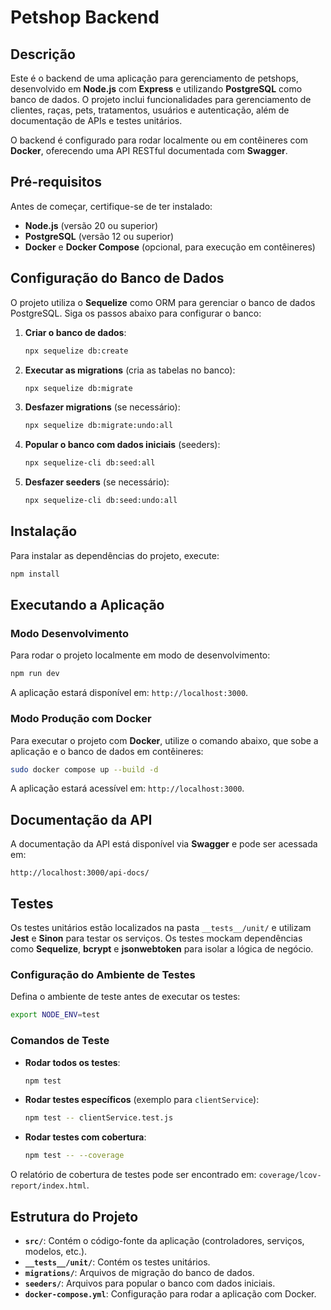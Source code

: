 

# Petshop Backend

## Descrição
Este é o backend de uma aplicação para gerenciamento de petshops, desenvolvido em **Node.js** com **Express** e utilizando **PostgreSQL** como banco de dados. O projeto inclui funcionalidades para gerenciamento de clientes, raças, pets, tratamentos, usuários e autenticação, além de documentação de APIs e testes unitários.

O backend é configurado para rodar localmente ou em contêineres com **Docker**, oferecendo uma API RESTful documentada com **Swagger**.

## Pré-requisitos
Antes de começar, certifique-se de ter instalado:
- **Node.js** (versão 20 ou superior)
- **PostgreSQL** (versão 12 ou superior)
- **Docker** e **Docker Compose** (opcional, para execução em contêineres)

## Configuração do Banco de Dados
O projeto utiliza o **Sequelize** como ORM para gerenciar o banco de dados PostgreSQL. Siga os passos abaixo para configurar o banco:

1. **Criar o banco de dados**:
   ```bash
   npx sequelize db:create
   ```

2. **Executar as migrations** (cria as tabelas no banco):
   ```bash
   npx sequelize db:migrate
   ```

3. **Desfazer migrations** (se necessário):
   ```bash
   npx sequelize db:migrate:undo:all
   ```

4. **Popular o banco com dados iniciais** (seeders):
   ```bash
   npx sequelize-cli db:seed:all
   ```

5. **Desfazer seeders** (se necessário):
   ```bash
   npx sequelize-cli db:seed:undo:all
   ```

## Instalação
Para instalar as dependências do projeto, execute:
```bash
npm install
```

## Executando a Aplicação
### Modo Desenvolvimento
Para rodar o projeto localmente em modo de desenvolvimento:
```bash
npm run dev
```

A aplicação estará disponível em: `http://localhost:3000`.

### Modo Produção com Docker
Para executar o projeto com **Docker**, utilize o comando abaixo, que sobe a aplicação e o banco de dados em contêineres:
```bash
sudo docker compose up --build -d
```

A aplicação estará acessível em: `http://localhost:3000`.

## Documentação da API
A documentação da API está disponível via **Swagger** e pode ser acessada em:
```
http://localhost:3000/api-docs/
```

## Testes
Os testes unitários estão localizados na pasta `__tests__/unit/` e utilizam **Jest** e **Sinon** para testar os serviços. Os testes mockam dependências como **Sequelize**, **bcrypt** e **jsonwebtoken** para isolar a lógica de negócio.

### Configuração do Ambiente de Testes
Defina o ambiente de teste antes de executar os testes:
```bash
export NODE_ENV=test
```

### Comandos de Teste
- **Rodar todos os testes**:
  ```bash
  npm test
  ```

- **Rodar testes específicos** (exemplo para `clientService`):
  ```bash
  npm test -- clientService.test.js
  ```

- **Rodar testes com cobertura**:
  ```bash
  npm test -- --coverage
  ```

O relatório de cobertura de testes pode ser encontrado em: `coverage/lcov-report/index.html`.

## Estrutura do Projeto
- **`src/`**: Contém o código-fonte da aplicação (controladores, serviços, modelos, etc.).
- **`__tests__/unit/`**: Contém os testes unitários.
- **`migrations/`**: Arquivos de migração do banco de dados.
- **`seeders/`**: Arquivos para popular o banco com dados iniciais.
- **`docker-compose.yml`**: Configuração para rodar a aplicação com Docker.
